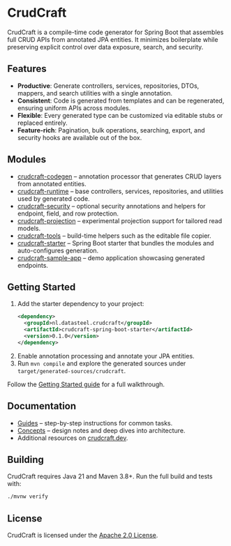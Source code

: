 # CrudCraft

CrudCraft is a compile-time code generator for Spring Boot that assembles full CRUD APIs from annotated JPA entities. It minimizes boilerplate while preserving explicit control over data exposure, search, and security.

## Features
- **Productive**: Generate controllers, services, repositories, DTOs, mappers, and search utilities with a single annotation.
- **Consistent**: Code is generated from templates and can be regenerated, ensuring uniform APIs across modules.
- **Flexible**: Every generated type can be customized via editable stubs or replaced entirely.
- **Feature-rich**: Pagination, bulk operations, searching, export, and security hooks are available out of the box.

## Modules
- [crudcraft-codegen](crudcraft-codegen/README.md) – annotation processor that generates CRUD layers from annotated entities.
- [crudcraft-runtime](crudcraft-runtime/README.md) – base controllers, services, repositories, and utilities used by generated code.
- [crudcraft-security](crudcraft-security/README.md) – optional security annotations and helpers for endpoint, field, and row protection.
- [crudcraft-projection](crudcraft-projection/README.md) – experimental projection support for tailored read models.
- [crudcraft-tools](crudcraft-tools/README.md) – build-time helpers such as the editable file copier.
- [crudcraft-starter](crudcraft-starter/README.md) – Spring Boot starter that bundles the modules and auto-configures generation.
- [crudcraft-sample-app](crudcraft-sample-app/README.md) – demo application showcasing generated endpoints.

## Getting Started
1. Add the starter dependency to your project:
   ```xml
   <dependency>
     <groupId>nl.datasteel.crudcraft</groupId>
     <artifactId>crudcraft-spring-boot-starter</artifactId>
     <version>0.1.0</version>
   </dependency>
   ```
2. Enable annotation processing and annotate your JPA entities.
3. Run `mvn compile` and explore the generated sources under `target/generated-sources/crudcraft`.

Follow the [Getting Started guide](guides/getting-started.md) for a full walkthrough.

## Documentation
- [Guides](guides/) – step-by-step instructions for common tasks.
- [Concepts](concepts/) – design notes and deep dives into architecture.
- Additional resources on [crudcraft.dev](https://crudcraft.dev).

## Building
CrudCraft requires Java 21 and Maven 3.8+. Run the full build and tests with:
```bash
./mvnw verify
```

## License
CrudCraft is licensed under the [Apache 2.0 License](LICENSE).
